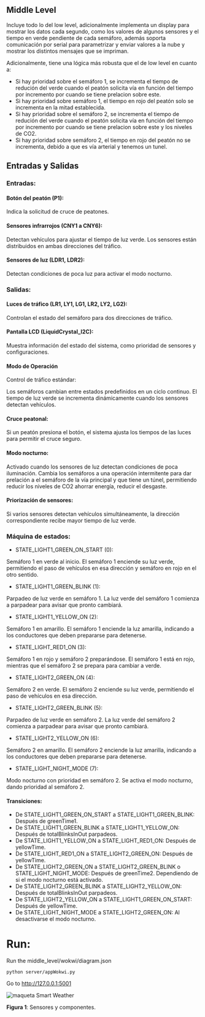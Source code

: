 ## Middle Level

Incluye todo lo del low level, adicionalmente implementa un display para mostrar los datos cada segundo, como los valores de algunos sensores
y el tiempo en verde pendiente de cada semáforo, además soporta comunicación por serial para parametrizar y enviar valores a la nube y mostrar
los distintos mensajes que se impriman. 

Adicionalmente, tiene una lógica más robusta que el de low level en cuanto a:
- Si hay prioridad sobre el semáforo 1, se incrementa el tiempo de redución del verde cuando el peatón solicita vía en función del tiempo
por incremento por cuando se tiene prelacion sobre este.
- Si hay prioridad sobre semáforo 1, el tiempo en rojo del peatón solo se incrementa en la mitad establecida.
- Si hay prioridad sobre el semáforo 2, se incrementa el tiempo de redución del verde cuando el peatón solicita vía en función 
del tiempo por incremento por cuando se tiene prelacion sobre este y los niveles de CO2.
- Si hay prioridad sobre semáforo 2, el tiempo en rojo del peatón no se incrementa, debido a que es vía arterial y tenemos un tunel.

## Entradas y Salidas
### Entradas:

#### Botón del peatón (P1): 
Indica la solicitud de cruce de peatones.

#### Sensores infrarrojos (CNY1 a CNY6):

Detectan vehículos para ajustar el tiempo de luz verde.
Los sensores están distribuidos en ambas direcciones del tráfico.

#### Sensores de luz (LDR1, LDR2):

Detectan condiciones de poca luz para activar el modo nocturno.

### Salidas:

#### Luces de tráfico (LR1, LY1, LG1, LR2, LY2, LG2):

Controlan el estado del semáforo para dos direcciones de tráfico.

#### Pantalla LCD (LiquidCrystal_I2C):

Muestra información del estado del sistema, como prioridad de sensores y configuraciones.

#### Modo de Operación
Control de tráfico estándar:

Los semáforos cambian entre estados predefinidos en un ciclo continuo.
El tiempo de luz verde se incrementa dinámicamente cuando los sensores detectan vehículos.

#### Cruce peatonal:

Si un peatón presiona el botón, el sistema ajusta los tiempos de las luces para permitir el cruce seguro.

#### Modo nocturno:

Activado cuando los sensores de luz detectan condiciones de poca iluminación.
Cambia los semáforos a una operación intermitente para dar prelación a el semáforo de la vía principal y que tiene un túnel, permitiendo reducir los niveles de CO2 ahorrar energía, reducir el desgaste.

#### Priorización de sensores:

Si varios sensores detectan vehículos simultáneamente, la dirección correspondiente recibe mayor tiempo de luz verde.

### Máquina de estados:

- STATE_LIGHT1_GREEN_ON_START (0):

Semáforo 1 en verde al inicio. El semáforo 1 enciende su luz verde, permitiendo el paso de vehículos en esa dirección y semáforo en rojo en el otro sentido.

- STATE_LIGHT1_GREEN_BLINK (1):

Parpadeo de luz verde en semáforo 1. La luz verde del semáforo 1 comienza a parpadear para avisar que pronto cambiará.
- STATE_LIGHT1_YELLOW_ON (2):

Semáforo 1 en amarillo. El semáforo 1 enciende la luz amarilla, indicando a los conductores que deben prepararse para detenerse.
- STATE_LIGHT_RED1_ON (3):

Semáforo 1 en rojo y semáforo 2 preparándose. El semáforo 1 está en rojo, mientras que el semáforo 2 se prepara para cambiar a verde.
- STATE_LIGHT2_GREEN_ON (4):

Semáforo 2 en verde. El semáforo 2 enciende su luz verde, permitiendo el paso de vehículos en esa dirección.
- STATE_LIGHT2_GREEN_BLINK (5):

Parpadeo de luz verde en semáforo 2. La luz verde del semáforo 2 comienza a parpadear para avisar que pronto cambiará.
- STATE_LIGHT2_YELLOW_ON (6):

Semáforo 2 en amarillo. El semáforo 2 enciende la luz amarilla, indicando a los conductores que deben prepararse para detenerse.
- STATE_LIGHT_NIGHT_MODE (7):

Modo nocturno con prioridad en semáforo 2. Se activa el modo nocturno, dando prioridad al semáforo 2.

#### Transiciones:

- De STATE_LIGHT1_GREEN_ON_START a STATE_LIGHT1_GREEN_BLINK:
Después de greenTime1.
- De STATE_LIGHT1_GREEN_BLINK a STATE_LIGHT1_YELLOW_ON:
Después de totalBlinksInOut parpadeos.
- De STATE_LIGHT1_YELLOW_ON a STATE_LIGHT_RED1_ON:
Después de yellowTime.
- De STATE_LIGHT_RED1_ON a STATE_LIGHT2_GREEN_ON:
Después de yellowTime.
- De STATE_LIGHT2_GREEN_ON a STATE_LIGHT2_GREEN_BLINK o STATE_LIGHT_NIGHT_MODE:
Después de greenTime2.
Dependiendo de si el modo nocturno está activado.
- De STATE_LIGHT2_GREEN_BLINK a STATE_LIGHT2_YELLOW_ON:
Después de totalBlinksInOut parpadeos.
- De STATE_LIGHT2_YELLOW_ON a STATE_LIGHT1_GREEN_ON_START:
Después de yellowTime.
- De STATE_LIGHT_NIGHT_MODE a STATE_LIGHT2_GREEN_ON:
Al desactivarse el modo nocturno.

# Run:

Run the middle_level/wokwi/diagram.json

`python server/appWokwi.py`

Go to  http://127.0.0.1:5001

![maqueta Smart Weather](../resources/smart_weather.png) 

**Figura 1**: Sensores y componentes.